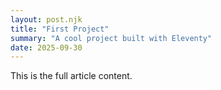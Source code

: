 ```yaml
---
layout: post.njk
title: "First Project"
summary: "A cool project built with Eleventy"
date: 2025-09-30
---
```


This is the full article content.
